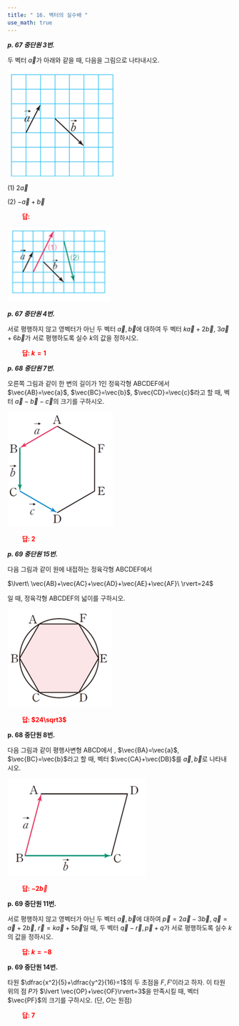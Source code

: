 ```yaml
---
title: " 16. 벡터의 실수배 "
use_math: true
---
```


***p. 67 중단원 3번.***

두 벡터 $\vec{a}$가 아래와 같을 때, 다음을 그림으로 나타내시오.

<img src="/assets/Pasted image 20240515203905.png"/>

(1) $2\vec{a}$

(2) $-\vec{a}+\vec{b}$

**<span style="color: red;">$\qquad$답: </span>**

<img src="/assets/Pasted image 20240516215857.png"/>

***p. 67 중단원 4번.***

서로 평행하지 않고 영벡터가 아닌 두 벡터 $\vec{a}, \vec{b}$에 대하여 두 벡터 $k\vec{a}+2\vec{b}$, $3\vec{a}+6\vec{b}$가 서로 평행하도록 실수 $k$의 값을 정하시오.


 **<span style="color: red;">$\qquad$답: $k=1$</span>** 

***p. 68 중단원 7번.***

오른쪽 그림과 같이 한 변의 길이가 1인 정육각형 ABCDEF에서 $\vec{AB}=\vec{a}$, $\vec{BC}=\vec{b}$, $\vec{CD}=\vec{c}$라고 할 때, 벡터 $\vec{a}-\vec{b}-\vec{c}$의 크기를 구하시오.

<img src="/assets/Pasted image 20240515205557.png"/>

 **<span style="color: red;">$\qquad$답: $2$</span>** 


***p. 69 중단원 15번.***

다음 그림과 같이 원에 내접하는 정육각형 ABCDEF에서

$\lvert\ \vec{AB}+\vec{AC}+\vec{AD}+\vec{AE}+\vec{AF}\ \rvert=24$

일 때, 정육각형 ABCDEF의 넓이를 구하시오.

<img src="/assets/Pasted image 20240515210024.png"/>

 **<span style="color: red;">$\qquad$답: $24\sqrt3$</span>** 



 **p. 68 중단원 8번.**

다음 그림과 같이 평행사변형 ABCD에서 , $\vec{BA}=\vec{a}$, $\vec{BC}=\vec{b}$라고 할 때, 벡터 $\vec{CA}+\vec{DB}$를 $\vec{a}, \vec{b}$로 나타내시오.

<img src="/assets/Pasted image 20240516215101.png"/>

 **<span style="color: red;">$\qquad$답: $-2\vec{b}$</span>** 

**p. 69 중단원 11번.**

서로 평행하지 않고 영벡터가 아닌 두 벡터 $\vec{a}, \vec{b}$에 대하여 $\vec{p}=2\vec{a}-3\vec{b}$, $\vec{q}=\vec{a}+2\vec{b}$, $\vec{r}=k\vec{a}+5\vec{b}$일 때, 두 벡터 $\vec{q}-\vec{r}, \vec{p}+{q}$가 서로 평행하도록 실수 $k$의 값을 정하시오.

 **<span style="color: red;">$\qquad$답: $k=-8$</span>** 


**p. 69 중단원 14번.**

타원 $\dfrac{x^2}{5}+\dfrac{y^2}{16}=1$의 두 초점을 $F, F'$이라고 하자. 이 타원 위의 점 $P$가 $\lvert \vec{OP}+\vec{OF}\rvert=3$을 만족시킬 때, 벡터 $\vec{PF}$의 크기를 구하시오. (단, $O$는 원점)

 **<span style="color: red;">$\qquad$답: $7$</span>** 









